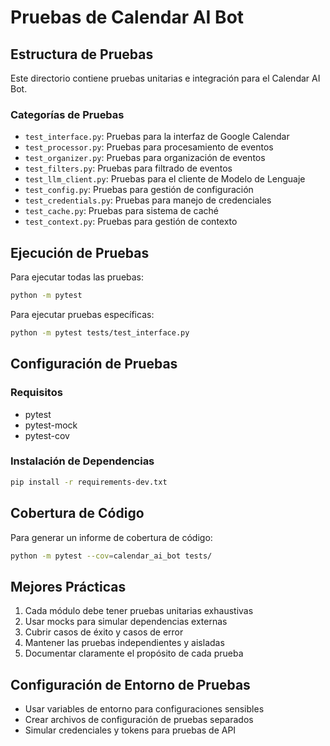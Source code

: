 # Pruebas de Calendar AI Bot

## Estructura de Pruebas

Este directorio contiene pruebas unitarias e integración para el Calendar AI Bot.

### Categorías de Pruebas

- `test_interface.py`: Pruebas para la interfaz de Google Calendar
- `test_processor.py`: Pruebas para procesamiento de eventos
- `test_organizer.py`: Pruebas para organización de eventos
- `test_filters.py`: Pruebas para filtrado de eventos
- `test_llm_client.py`: Pruebas para el cliente de Modelo de Lenguaje
- `test_config.py`: Pruebas para gestión de configuración
- `test_credentials.py`: Pruebas para manejo de credenciales
- `test_cache.py`: Pruebas para sistema de caché
- `test_context.py`: Pruebas para gestión de contexto

## Ejecución de Pruebas

Para ejecutar todas las pruebas:

```bash
python -m pytest
```

Para ejecutar pruebas específicas:

```bash
python -m pytest tests/test_interface.py
```

## Configuración de Pruebas

### Requisitos

- pytest
- pytest-mock
- pytest-cov

### Instalación de Dependencias

```bash
pip install -r requirements-dev.txt
```

## Cobertura de Código

Para generar un informe de cobertura de código:

```bash
python -m pytest --cov=calendar_ai_bot tests/
```

## Mejores Prácticas

1. Cada módulo debe tener pruebas unitarias exhaustivas
2. Usar mocks para simular dependencias externas
3. Cubrir casos de éxito y casos de error
4. Mantener las pruebas independientes y aisladas
5. Documentar claramente el propósito de cada prueba

## Configuración de Entorno de Pruebas

- Usar variables de entorno para configuraciones sensibles
- Crear archivos de configuración de pruebas separados
- Simular credenciales y tokens para pruebas de API
